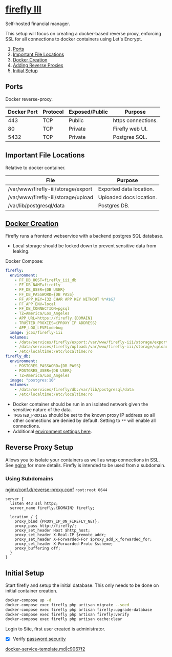 [firefly III][f8]
=================
Self-hosted financial manager.

This setup will focus on creating a docker-based reverse proxy, enforcing SSL
for all connections to docker containers using Let's Encrypt.

1. [Ports](#ports)
1. [Important File Locations](#important-file-locations)
1. [Docker Creation](#docker-creation)
1. [Adding Reverse Proxies](#adding-reverse-proxies)
1. [Initial Setup](#initial-setup)

Ports
-----
Docker reverse-proxy.

| Docker Port | Protocol | Exposed/Public | Purpose            |
|-------------|----------|----------------|--------------------|
| 443         | TCP      | Public         | https connections. |
| 80          | TCP      | Private        | Firefly web UI.    |
| 5432        | TCP      | Private        | Postgres SQL.      |

Important File Locations
------------------------
Relative to docker container.

| File                                | Purpose                 |
|-------------------------------------|-------------------------|
| /var/www/firefly-iii/storage/export | Exported data location. |
| /var/www/firefly-iii/storage/upload | Uploaded docs location. |
| /var/lib/postgresql/data            | Postgres DB.            |

[Docker Creation][3m]
---------------------
Firefly runs a frontend webservice with a backend postgres SQL database.

* Local storage should be locked down to prevent sensitive data from leaking.

Docker Compose:
```yaml
firefly:
  environment:
    - FF_DB_HOST=firefly_iii_db
    - FF_DB_NAME=firefly
    - FF_DB_USER={DB USER}
    - FF_DB_PASSWORD={DB PASS}
    - FF_APP_KEY={32 CHAR APP KEY WITHOUT %*#$&}
    - FF_APP_ENV=local
    - FF_DB_CONNECTION=pgsql
    - TZ=America/Los_Angeles
    - APP_URL=https://firefly.{DOMAIN}
    - TRUSTED_PROXIES={PROXY IP ADDRESS}
    - APP_LOG_LEVEL=debug
  image: jc5x/firefly-iii
  volumes:
    - /data/services/firefly/export:/var/www/firefly-iii/storage/export
    - /data/services/firefly/upload:/var/www/firefly-iii/storage/upload
    - /etc/localtime:/etc/localtime:ro
firefly_db:
  environment:
    - POSTGRES_PASSWORD={DB PASS}
    - POSTGRES_USER={DB USER}
    - TZ=America/Los_Angeles
  image: "postgres:10"
  volumes:
    - /data/services/firefly/db:/var/lib/postgresql/data
    - /etc/localtime:/etc/localtime:ro
```
* Docker container should be run in an isolated network given the sensitive
  nature of the data.
* `TRUSTED_PROXIES` should be set to the known proxy IP address so all other
  connections are denied by default. Setting to `**` will enable all
  connections.
* Additional [environment settings here][3k].

Reverse Proxy Setup
-------------------
Allows you to isolate your containers as well as wrap connections in SSL. See
[nginx][refci] for more details. Firefly is intended to be used from a
subdomain.

### Using Subdomains
[nginx/conf.d/reverse-proxy.conf][El] `root:root 0644`
```nginx
server {
  listen 443 ssl http2;
  server_name firefly.{DOMAIN} firefly;

  location / {
    proxy_bind {PROXY_IP_ON_FIREFLY_NET};
    proxy_pass http://firefly/;
    proxy_set_header Host $http_host;
    proxy_set_header X-Real-IP $remote_addr;
    proxy_set_header X-Forwarded-For $proxy_add_x_forwarded_for;
    proxy_set_header X-Forwarded-Proto $scheme;
    proxy_buffering off;
  }
}

```

Initial Setup
-------------
Start firefly and setup the initial database. This only needs to be done on
initial container creation.

```bash
docker-compose up -d
docker-compose exec firefly php artisan migrate --seed
docker-compose exec firefly php artisan firefly:upgrade-database
docker-compose exec firefly php artisan firefly:verify
docker-compose exec firefly php artisan cache:clear
```

Login to Site, first user created is administrator.
- [x] Verify [password security][d0]

[docker-service-template.md|c9067f2][XX]

[f8]: https://firefly-iii.org/
[3m]: https://docs.firefly-iii.org/en/latest/installation/docker.html#docker-hub-with-automatic-updates-via-docker-compose
[di]: https://firefly-iii.readthedocs.io/en/latest/support/faq.html#i-am-using-nginx-and-want-to-expose-firefly-iii-under-budget
[3k]: https://github.com/firefly-iii/firefly-iii/blob/master/.deploy/docker/.env.docker
[El]: https://github.com/firefly-iii/firefly-iii/issues/2109
[d0]: https://github.com/firefly-iii/help/wiki/Secure-password
[XX]: https://github.com/r-pufky/docs/blob/c9067f2bc3d0aeb0f2915e63f8cd9515c00640a2/services/docker-service-template.md

[ref0p]: ../nginx/proxy-control.conf
[refci]: ../nginx/README.md